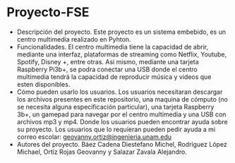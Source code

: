 # Proyecto-FSE
- Descripción del proyecto. Este proyecto es un sistema embebido, es un centro multimedia realizado en Pyhton. 
- Funcionalidades. El centro multimedia tiene la capacidad de abrir, mediante una interfaz, plataformas de streaming como Netflix, Youtube, Spotify, Disney +, entre otras. 
Asi mismo, mediante una tarjeta Raspberry Pi3b+, se podra conectar una USB donde el centro multimedia tendrá la capacidad de reproducir música y videos que esten disponibles.
- Cómo pueden usarlo los usuarios. Los usuarios necesitaran descargar los archivos presentes en este repositorio, una maquina de cómputo (no se necesita alguna especificación 
particular), una tarjeta Raspberry 3b+, un gamepad para navegar por el centro multimedia y una USB con archivos mp3 y mp4.
Donde los usuarios pueden encontrar ayuda sobre su proyecto. Los usuarios que lo requieran pueden pedir ayuda a mi correo escolar: geovanny.ortiz@ingenieria.unam.edu
- Autores del proyecto. Báez Cadena Diestefano Michel, Rodríguez López Michael, Ortiz Rojas Geovanny y Salazar Zavala Alejandro.

